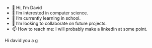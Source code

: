 - 👋 Hi, I’m David
- 👀 I’m interested in computer science.
- 🌱 I’m currently learning in school.
- 💞️ I’m looking to collaborate on future projects.
- 📫 How to reach me: I will probably make a linkedin at some point.

Hi david you a g

<!---
davidrackerby/davidrackerby is a ✨ special ✨ repository because its `README.md` (this file) appears on your GitHub profile.
You can click the Preview link to take a look at your changes.
--->
